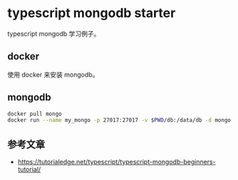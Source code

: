 # typescript mongodb starter

typescript mongodb 学习例子。

## docker

使用 docker 来安装 mongodb。

## mongodb

```zsh
docker pull mongo
docker run --name my_mongo -p 27017:27017 -v $PWD/db:/data/db -d mongo
```

## 参考文章

- https://tutorialedge.net/typescript/typescript-mongodb-beginners-tutorial/
